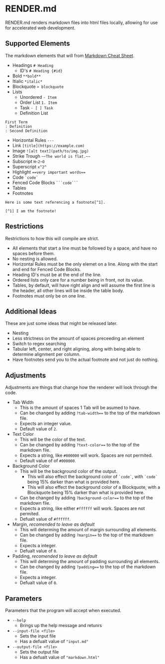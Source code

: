 # RENDER.md

RENDER.md renders markdown files into html files locally, allowing for use for accelerated web development.

## Supported Elements

The markdown elements that will from [Markdown Cheat Sheet](www.markdownguide.org/cheat-sheet/).
- Headings `# Heading`
  - ID's `# Heading {#id}`
- Bold `**bold**`
- Itialic `*italic*`
- Blockquote `> blockquote`
- Lists
  - Unordered `- Item`
  - Order List `1. Item`
  - Task `- [ ] Task`
  - Definition List
```
First Term
: Definition
: Second Definition
```
- Horizontal Rules `---`
- Link `[title](https://example.com)`
- Image `![alt text](path/to/img.jpg)`
- Strike Trough `~~The world is flat.~~`
- Subscript `H~2~O`
- Superscript `x^2^`
- Highlight `==very important words==`
- Code `` `code` ``
- Fenced Code Blocks ```` ```code``` ````
- Tables
- Footnotes
```
Here is some text referencing a footnote[^1].

[^1] I am the footnote!
```

## Restrictions

Restrictions to how this will compile are strict.
- All elements that start a line must be followed by a space, and have no spaces before them.
- No nesting is allowed.
- Horizontal Rules must be the only elemet on a line. Along with the start and end for Fenced Code Blocks.
- Heading ID's must be at the end of the line.
- Ordered lists only care for a number being in front, not its value.
- Tables, by default, will have right align and will assume the first line is the header, all other lines will be inside the table body.
- Footnotes must only be on one line.

## Additional Ideas

These are just some ideas that might be released later.
- Nesting
- Less strictness on the amount of spaces preceeding an element
- Switch to regex searching
- Tabular left, center, and right aligning, along with being able to determine alignment per column.
- Have footnotes send you to the actual footnote and not just do nothing.

## Adjustments

Adjustments are things that change how the renderer will look through the code.
- Tab Width
  - This is the amount of spaces 1 Tab will be asumed to have.
  - Can be changed by adding `?tab-width==` to the top of the markdown file.
  - Expects an integer value.
  - Default value of `2`.
- Text Color
  - This will be the color of the text.
  - Can be changed by adding `?text-color==` to the top of the markdown file.
  - Expects a string, like `#000000` will work. Spaces are not permited.
  - Default value of of `#000000`.
- Background Color
  - This will be the background color of the output.
    - This will also effect the background color of `` `code` ``, with `` `code` `` being 15% darker than what is provided here.
    - This will also effect the background color of a Blockquote, with a Blockquote being 15% darker than what is provided here.
  - Can be changed by adding `?background-color==` to the top of the markdown file.
  - Expects a string, like either `#ffffff` will work. Spaces are not permited.
  - Defualt value of `#ffffff`.
- Margin, *recomended to leave as default*
  - This will determing the amount of margin surrounding all elements.
  - Can be changed by adding `?margin==` to the top of the markdown file.
  - Expects a integer.
  - Defualt value of `0`.
- Padding, *recomended to leave as default*
  - This will determing the amount of padding surrounding all elements.
  - Can be changed by adding `?padding==` to the top of the markdown file.
  - Expects a integer.
  - Defualt value of `0`.

## Parameters

Parameters that the program will accept when executed.
- `--help`
  - Brings up the help message and retunrs
- `--input-file <file>`
  - Sets the input file
  - Has a defualt value of `"input.md"`
- `--output-file <file>`
  - Sets the output file
  - Has a defualt value of `"markdown.html"`